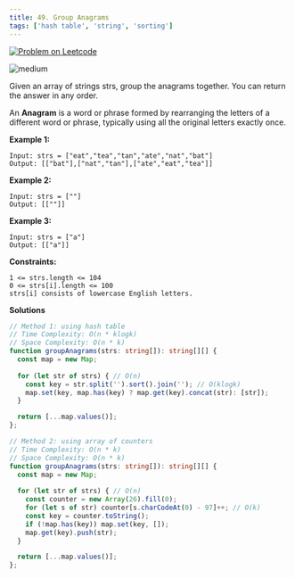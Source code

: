 ```yaml
---
title: 49. Group Anagrams
tags: ['hash table', 'string', 'sorting']
---
```


[![Problem on Leetcode](https://img.shields.io/badge/Leetcode-FFA116)](https://leetcode.com/problems/group-anagrams/)

<!-- ![easy](https://img.shields.io/badge/Difficulty-Easy-5BCEFA.svg)<br /> -->
![medium](https://img.shields.io/badge/Difficulty-Medium-F5A9B8.svg)<br />
<!-- ![hard](https://img.shields.io/badge/Difficulty-Hard-FFFFFF.svg)<br /> -->

Given an array of strings strs, group the anagrams together. You can return the answer in any order.

An **Anagram** is a word or phrase formed by rearranging the letters of a different word or phrase, typically using all the original letters exactly once.

**Example 1:**

```
Input: strs = ["eat","tea","tan","ate","nat","bat"]
Output: [["bat"],["nat","tan"],["ate","eat","tea"]]
```

**Example 2:**
```
Input: strs = [""]
Output: [[""]]
```

**Example 3:**
```
Input: strs = ["a"]
Output: [["a"]]
```

**Constraints:**
```
1 <= strs.length <= 104
0 <= strs[i].length <= 100
strs[i] consists of lowercase English letters.
```

**Solutions**

```ts
// Method 1: using hash table
// Time Complexity: O(n * klogk)
// Space Complexity: O(n * k)
function groupAnagrams(strs: string[]): string[][] {
  const map = new Map;
  
  for (let str of strs) { // O(n)
    const key = str.split('').sort().join(''); // O(klogk)
    map.set(key, map.has(key) ? map.get(key).concat(str): [str]);
  }   

  return [...map.values()];
};
```

```ts
// Method 2: using array of counters
// Time Complexity: O(n * k)
// Space Complexity: O(n * k)
function groupAnagrams(strs: string[]): string[][] {
  const map = new Map;
  
  for (let str of strs) { // O(n)
    const counter = new Array(26).fill(0);
    for (let s of str) counter[s.charCodeAt(0) - 97]++; // O(k)
    const key = counter.toString();
    if (!map.has(key)) map.set(key, []);
    map.get(key).push(str);
  }   

  return [...map.values()];
};
```
